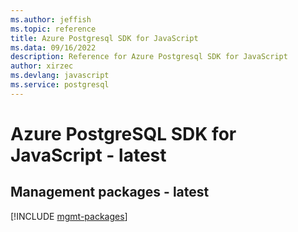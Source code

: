 ```yaml
---
ms.author: jeffish
ms.topic: reference
title: Azure Postgresql SDK for JavaScript
ms.data: 09/16/2022
description: Reference for Azure Postgresql SDK for JavaScript
author: xirzec
ms.devlang: javascript
ms.service: postgresql
---
```

# Azure PostgreSQL SDK for JavaScript - latest

## Management packages - latest
[!INCLUDE [mgmt-packages](postgresql-mgmt-index.md)]